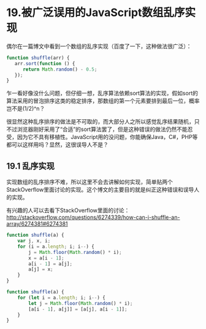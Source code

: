 # 19.被广泛误用的JavaScript数组乱序实现

偶尔在一篇博文中看到一个数组的乱序实现（百度了一下，这种做法很广泛）：

```JavaScript
function shuffle(arr) {
   arr.sort(function () {
      return Math.random() - 0.5;
   });
}
```

乍一看好像没什么问题，但仔细一想，乱序算法依赖sort算法的实现，假如sort的算法采用的冒泡排序这类的稳定排序，那数组的第一个元素要排到最后一位，概率岂不是(1/2)^n？

很显然这种乱序排序的做法是不可取的，而大部分人之所以感觉乱序结果随机，只不过浏览器刚好采用了“合适”的sort算法罢了，但是这种错误的做法仍然不能忍受，因为它不具有移植性。JavaScript用的没问题，你能确保Java，C#，PHP等都可以这样用吗？显然，这很误导人不是？


## 19.1 乱序实现

实现数组的乱序排序不难，所以这里不会去讲解如何实现，简单贴两个StackOverflow里面讨论的实现。这个博文的主要目的就是纠正这种错误和误导人的实现。

有兴趣的人可以去看下StackOverflow里面的讨论：http://stackoverflow.com/questions/6274339/how-can-i-shuffle-an-array/6274381#6274381

```JavaScript
function shuffle(a) {
    var j, x, i;
    for (i = a.length; i; i--) {
        j = Math.floor(Math.random() * i);
        x = a[i - 1];
        a[i - 1] = a[j];
        a[j] = x;
    }
}
```

```JavaScript
function shuffle(a) {
    for (let i = a.length; i; i--) {
        let j = Math.floor(Math.random() * i);
        [a[i - 1], a[j]] = [a[j], a[i - 1]];
    }
}
```
